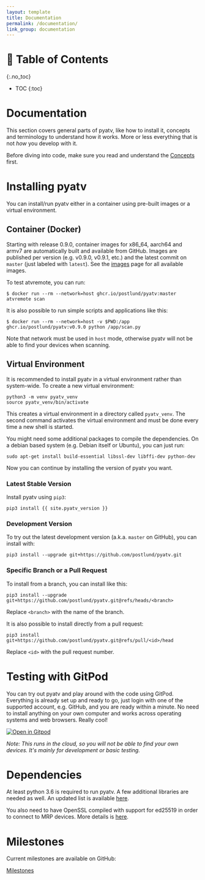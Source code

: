 ```yaml
---
layout: template
title: Documentation
permalink: /documentation/
link_group: documentation
---
```

# :green_book: Table of Contents
{:.no_toc}
* TOC
{:toc}

# Documentation

This section covers general parts of pyatv, like how to install it, concepts and terminology to
understand how it works. More or less everything that is not *how* you develop with it.

Before diving into code, make sure you read and understand the [Concepts](concepts/)
first.

# Installing pyatv

You can install/run pyatv either in a container using pre-built images or a virtual environment.

## Container (Docker)

Starting with release 0.9.0, container images for x86_64, aarch64 and armv7 are automatically built and
available from GitHub. Images are published per version (e.g. v0.9.0, v0.9.1, etc.) and the latest
commit on `master` (just labeled with `latest`). See the [images](https://github.com/postlund/pyatv/pkgs/container/pyatv)
page for all available images.

To test atvremote, you can run:

```shell
$ docker run --rm --network=host ghcr.io/postlund/pyatv:master atvremote scan
```

It is also possible to run simple scripts and applications like this:

```shell
$ docker run --rm --network=host -v $PWD:/app ghcr.io/postlund/pyatv:v0.9.0 python /app/scan.py
```

Note that network must be used in `host` mode, otherwise pyatv will not be able to find your
devices when scanning.

## Virtual Environment

It is recommended to install pyatv in a virtual environment rather than
system-wide. To create a new virtual environment:

    python3 -m venv pyatv_venv
    source pyatv_venv/bin/activate

This creates a virtual environment in a directory called `pyatv_venv`. The
second command activates the virtual environment and must be done every
time a new shell is started.

You might need some additional packages to compile the dependencies. On a debian based system
(e.g. Debian itself or Ubuntu), you can just run:

```shell
sudo apt-get install build-essential libssl-dev libffi-dev python-dev
```

Now you can continue by installing the version of pyatv you want.

### Latest Stable Version

Install pyatv using `pip3`:

```shell
pip3 install {{ site.pyatv_version }}
```

### Development Version

To try out the latest development version (a.k.a. `master` on GitHub), you can install with:

```shell
pip3 install --upgrade git+https://github.com/postlund/pyatv.git
```

### Specific Branch or a Pull Request

To install from a branch, you can install like this:

```shell
pip3 install --upgrade git+https://github.com/postlund/pyatv.git@refs/heads/<branch>
```

Replace `<branch>` with the name of the branch.

It is also possible to install directly from a pull request:

```shell
pip3 install git+https://github.com/postlund/pyatv.git@refs/pull/<id>/head
```

Replace `<id>` with the pull request number.

# Testing with GitPod

You can try out pyatv and play around with the code using GitPod. Everything is
already set up and ready to go, just login with one of the supported account,
e.g. GitHub, and you are ready within a minute. No need to install anything on
your own computer and works across operating systems and web browsers. Really cool!

[![Open in Gitpod](https://gitpod.io/button/open-in-gitpod.svg)](https://gitpod.io/#https://github.com/postlund/pyatv)

*Note: This runs in the cloud, so you will not be able to find your own devices. It's mainly for development or basic testing.*

# Dependencies

At least python 3.6 is required to run pyatv. A few additional libraries
are needed as well. An updated list is available
[here](https://github.com/postlund/pyatv/blob/master/base_versions.txt).

You also need to have OpenSSL compiled with support for ed25519 in order
to connect to MRP devices. More details is
[here](../support/faq/#i-get-an-error-about-ed25519-is-not-supported-how-can-i-fix-that).

# Milestones

Current milestones are available on GitHub:

[Milestones](https://github.com/postlund/pyatv/milestones)

